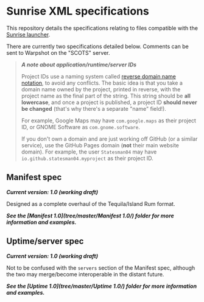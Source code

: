 # Sunrise XML specifications
This repository details the specifications relating to files compatible with the [Sunrise launcher](https://github.com/WarpshotCoH/sunrise-launcher).

There are currently two specifications detailed below. Comments can be sent to Warpshot on the "SCOTS" server.

> ***A note about application/runtime/server IDs***
>
> Project IDs use a naming system called [reverse domain name notation](https://en.wikipedia.org/wiki/Reverse_domain_name_notation), to avoid any conflicts. The basic idea is that you take a domain name owned by the project, printed in reverse, with the project name as the final part of the string. This string should be **all lowercase**, and once a project is published, a project ID **should never be changed** (that's why there's a separate "name" field!).
>
> For example, Google Maps may have `com.google.maps` as their project ID, or GNOME Software as `com.gnome.software`.
>
> If you don't own a domain and are just working off GitHub (or a similar service), use the GitHub Pages domain (**not** their main website domain). For example, the user `Statesman04` may have `io.github.statesman04.myproject` as their project ID.

## Manifest spec
***Current version: 1.0 (working draft)***

Designed as a complete overhaul of the Tequila/Island Rum format.

***See the [Manifest 1.0](tree/master/Manifest 1.0/) folder for more information and examples.***

## Uptime/server spec
***Current version: 1.0 (working draft)***

Not to be confused with the `servers` section of the Manifest spec, although the two may merge/become interoperable in the distant future.

***See the [Uptime 1.0](tree/master/Uptime 1.0/) folder for more information and examples.***
